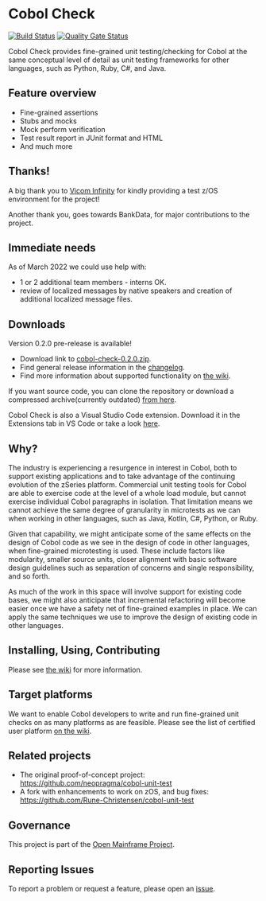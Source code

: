 # Cobol Check 

[![Build Status](https://travis-ci.com/neopragma/cobol-check.svg?branch=main)](https://travis-ci.com/neopragma/cobol-check) [![Quality Gate Status](https://sonarcloud.io/api/project_badges/measure?project=neopragma_cobol-check&metric=alert_status)](https://sonarcloud.io/dashboard?id=neopragma_cobol-check)

Cobol Check provides fine-grained unit testing/checking for Cobol at the same conceptual level of detail as unit testing frameworks for other languages, such as Python, Ruby, C#, and Java. 

## Feature overview
- Fine-grained assertions
- Stubs and mocks
- Mock perform verification
- Test result report in JUnit format and HTML
- And much more

## Thanks! 

A big thank you to [Vicom Infinity](https://www.vicominfinity.com/) for kindly providing a test z/OS environment for the project!

Another thank you, goes towards BankData, for major contributions to the project.

## Immediate needs 

As of March 2022 we could use help with: 

- 1 or 2 additional team members - interns OK. 
- review of localized messages by native speakers and creation of additional localized message files.

## Downloads 

Version 0.2.0 pre-release is available! 

[//]: # (- Find the download on the project home page on the [Neo Pragma site]&#40;https://neopragma.com/projects/cobol-check/&#41;.)
- Download link to [cobol-check-0.2.0.zip](https://github.com/openmainframeproject/cobol-check/blob/main/build/distributions/cobol-check-0.2.0.zip).
- Find general release information in the [changelog](https://github.com/openmainframeproject/cobol-check/blob/main/CHANGELOG.md).
- Find more information about supported functionality on [the wiki](https://github.com/openmainframeproject/cobol-check/wiki/Common-Test-Case-Patterns).

If you want source code, you can clone the repository or download a compressed archive(currently outdated) [from here](https://github.com/openmainframeproject/cobol-check/releases/tag/0.1.0).

Cobol Check is also a Visual Studio Code extension. Download it in the Extensions tab in VS Code or take a look [here](https://marketplace.visualstudio.com/items?itemName=openmainframeproject.cobol-check-extension).

## Why?

The industry is experiencing a resurgence in interest in Cobol, both to support existing applications and to take advantage of the continuing evolution of the zSeries platform. Commercial unit testing tools for Cobol are able to exercise code at the level of a whole load module, but cannot exercise individual Cobol paragraphs in isolation. That limitation means we cannot achieve the same degree of granularity in microtests as we can when working in other languages, such as Java, Kotlin, C#, Python, or Ruby.

Given that capability, we might anticipate some of the same effects on the design of Cobol code as we see in the design of code in other languages, when fine-grained microtesting is used. These include factors like modularity, smaller source units, closer alignment with basic software design guidelines such as separation of concerns and single responsibility, and so forth.

As much of the work in this space will involve support for existing code bases, we might also anticipate that incremental refactoring will become easier once we have a safety net of fine-grained examples in place. We can apply the same techniques we use to improve the design of existing code in other languages.

## Installing, Using, Contributing

Please see [the wiki](https://github.com/neopragma/cobol-check/wiki/) for more information.

## Target platforms 

We want to enable Cobol developers to write and run fine-grained unit checks on as many platforms as are feasible. Please see the list of certified user platform [on the wiki](https://github.com/neopragma/cobol-check/wiki/Certified-User-Platforms).

## Related projects

- The original proof-of-concept project: https://github.com/neopragma/cobol-unit-test
- A fork with enhancements to work on zOS, and bug fixes: https://github.com/Rune-Christensen/cobol-unit-test

## Governance

This project is part of the [Open Mainframe Project](https://www.openmainframeproject.org/). 

## Reporting Issues

To report a problem or request a feature, please open an [issue](https://github.com/neopragma/cobol-check/issues).
